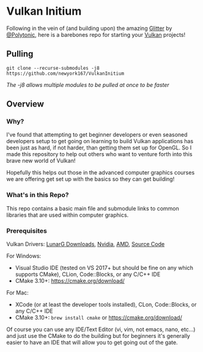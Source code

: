 # Vulkan Initium

<!-- ![Vulkan](https://cdn.arstechnica.net/wp-content/uploads/2016/02/vulkan.jpg) -->
<!-- <sub><sup>Image credit <a href="https://arstechnica.com/gaming/2016/02/vulkan-benchmarks-a-boost-for-amd-and-nvidia-but-theres-work-to-be-done/">Ars Technica</a></sup></sub> -->

Following in the vein of (and building upon) the amazing [Glitter](https://github.com/Polytonic/Glitter) by [@Polytonic](https://github.com/Polytonic), here is a barebones repo for starting your [Vulkan](https://www.khronos.org/vulkan/) projects!

## Pulling
```git clone --recurse-submodules -j8 https://github.com/newyork167/VulkanInitium```

*The -j8 allows multiple modules to be pulled at once to be faster*

## Overview
### Why?
I've found that attempting to get beginner developers or even seasoned developers setup to get going on learning to build Vulkan applications has been just as hard, if not harder, than getting them set up for OpenGL. So I made this repository to help out others who want to venture forth into this brave new world of Vulkan!

Hopefully this helps out those in the advanced computer graphics courses we are offering get set up with the basics so they can get building! 

### What's in this Repo?
This repo contains a basic main file and submodule links to common libraries that are used within computer graphics.

### Prerequisites
Vulkan Drivers: [LunarG Downloads](https://vulkan.lunarg.com/sdk/home), [Nvidia](https://developer.nvidia.com/vulkan-driver), [AMD](http://gpuopen.com/gaming-product/vulkan/), [Source Code](https://github.com/KhronosGroup/Vulkan-Hpp)

For Windows:
- Visual Studio IDE (tested on VS 2017+ but should be fine on any which supports CMake), CLion, Code::Blocks, or any C/C++ IDE
- CMake 3.10+: https://cmake.org/download/

For Mac:
- XCode (or at least the developer tools installed), CLon, Code::Blocks, or any C/C++ IDE
- CMake 3.10+: ```brew install cmake``` or https://cmake.org/download/

Of course you can use any IDE/Text Editor (vi, vim, not emacs, nano, etc...) and just use the CMake to do the building but for beginners it's generally easier to have an IDE that will allow you to get going out of the gate.  
